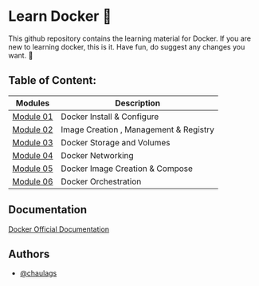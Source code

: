 
# Learn Docker  :whale:

This github repository contains the learning material for Docker. If you are new to learning docker, this is it.
Have fun, do suggest any changes you want. :whale:


## Table of Content:

| Modules     | Description |
| ----------- | ----------- |
| [Module 01](https://github.com/chaulags/learnDocker/tree/main/Module01) | Docker Install & Configure       |
| [Module 02](https://github.com/chaulags/learnDocker/tree/main/Module02) | Image Creation , Management & Registry       |
| [Module 03](https://github.com/chaulags/learnDocker/tree/main/Module03) | Docker Storage and Volumes       |
| [Module 04](https://github.com/chaulags/learnDocker/tree/main/Module04) | Docker Networking        |
| [Module 05](https://github.com/chaulags/learnDocker/tree/main/Module05) | Docker Image Creation & Compose       |
| [Module 06](https://github.com/chaulags/learnDocker/tree/main/Module06) | Docker Orchestration        |

## Documentation

[Docker Official Documentation](https://docs.docker.com/)



## Authors

- [@chaulags](https://www.github.com/chaulags)

